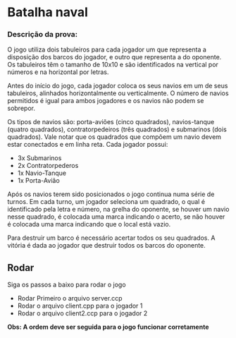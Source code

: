 # Batalha naval

### Descrição da prova:

O jogo utiliza dois tabuleiros para cada jogador um que representa a disposição dos barcos do jogador, e outro que representa a do oponente. Os tabuleiros têm o tamanho de 10x10 e são identificados na vertical por números e na horizontal por letras.

Antes do início do jogo, cada jogador coloca os seus navios em um de seus tabuleiros, alinhados horizontalmente ou verticalmente. O número de navios permitidos é igual para ambos jogadores e os navios não podem se sobrepor.

Os tipos de navios são: porta-aviões (cinco quadrados), navios-tanque (quatro quadrados), contratorpedeiros (três quadrados) e submarinos (dois quadrados). Vale notar que os quadrados que compõem um navio devem estar conectados e em linha reta. Cada jogador possui:


- 3x Submarinos
- 2x Contratorpederos
- 1x Navio-Tanque
- 1x Porta-Avião

Após os navios terem sido posicionados o jogo continua numa série de turnos. Em cada turno, um jogador seleciona um quadrado, o qual é identificado pela letra e número, na grelha do oponente, se houver um navio nesse quadrado, é colocada uma marca indicando o acerto, se não houver é colocada uma marca indicando que o local está vazio.

Para destruir um barco é necessário acertar todos os seu quadrados. A vitória é dada ao jogador que destruir todos os barcos do oponente.

## Rodar

Siga os passos a baixo para rodar o jogo

- Rodar Primeiro o arquivo server.ccp
- Rodar o arquivo client.cpp para o jogador 1
- Rodar o arquivo client2.ccp para o jogador 2

**Obs: A ordem deve ser seguida para o jogo funcionar corretamente**
